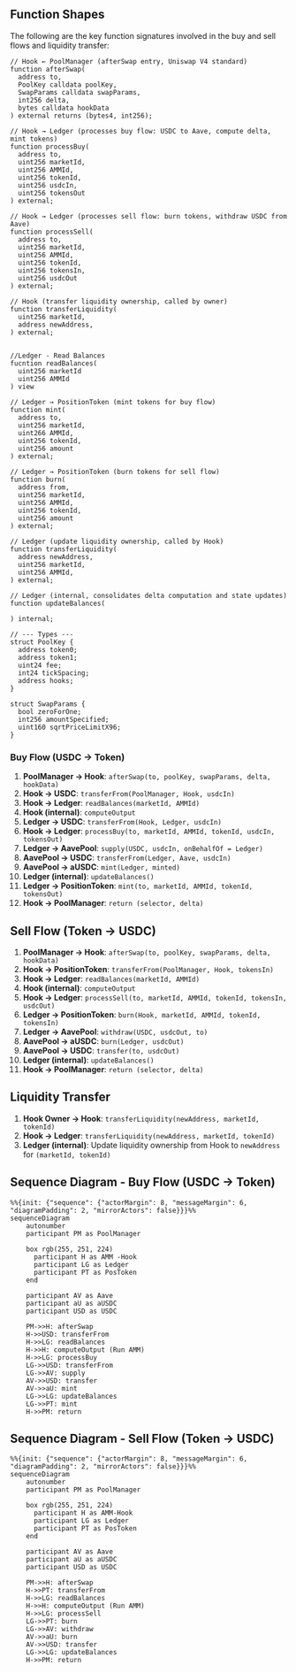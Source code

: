 ## Function Shapes

The following are the key function signatures involved in the buy and sell flows and liquidity transfer:

```solidity
// Hook ← PoolManager (afterSwap entry, Uniswap V4 standard)
function afterSwap(
  address to,
  PoolKey calldata poolKey,
  SwapParams calldata swapParams,
  int256 delta,
  bytes calldata hookData
) external returns (bytes4, int256);

// Hook → Ledger (processes buy flow: USDC to Aave, compute delta, mint tokens)
function processBuy(
  address to,
  uint256 marketId,
  uint256 AMMId,
  uint256 tokenId,
  uint256 usdcIn,
  uint256 tokensOut
) external;

// Hook → Ledger (processes sell flow: burn tokens, withdraw USDC from Aave)
function processSell(
  address to,
  uint256 marketId,
  uint256 AMMId,
  uint256 tokenId,
  uint256 tokensIn,
  uint256 usdcOut
) external;

// Hook (transfer liquidity ownership, called by owner)
function transferLiquidity(
  uint256 marketId,
  address newAddress,
) external;


//Ledger - Read Balances
fucntion readBalances(
  uint256 marketId
  uint256 AMMId
) view

// Ledger → PositionToken (mint tokens for buy flow)
function mint(
  address to,
  uint256 marketId,
  uint266 AMMId,
  uint256 tokenId,
  uint256 amount
) external;

// Ledger → PositionToken (burn tokens for sell flow)
function burn(
  address from,
  uint256 marketId,
  uint256 AMMId,
  uint256 tokenId,
  uint256 amount
) external;

// Ledger (update liquidity ownership, called by Hook)
function transferLiquidity(
  address newAddress,
  uint256 marketId,
  uint256 AMMId,
) external;

// Ledger (internal, consolidates delta computation and state updates)
function updateBalances(

) internal;

// --- Types ---
struct PoolKey {
  address token0;
  address token1;
  uint24 fee;
  int24 tickSpacing;
  address hooks;
}

struct SwapParams {
  bool zeroForOne;
  int256 amountSpecified;
  uint160 sqrtPriceLimitX96;
}
```



### Buy Flow (USDC → Token)

1. **PoolManager → Hook**: `afterSwap(to, poolKey, swapParams, delta, hookData)`
2. **Hook → USDC**: `transferFrom(PoolManager, Hook, usdcIn)` 
3. **Hook → Ledger**: `readBalances(marketId, AMMId)` 
4. **Hook (internal)**: `computeOutput` 
5. **Ledger → USDC**: `transferFrom(Hook, Ledger, usdcIn)`
6. **Hook → Ledger**: `processBuy(to, marketId, AMMId, tokenId, usdcIn, tokensOut)` 
7. **Ledger → AavePool**: `supply(USDC, usdcIn, onBehalfOf = Ledger)` 
8. **AavePool → USDC**: `transferFrom(Ledger, Aave, usdcIn)`
9. **AavePool → aUSDC**: `mint(Ledger, minted)`
10. **Ledger (internal)**: `updateBalances()` 
11. **Ledger → PositionToken**: `mint(to, marketId, AMMId, tokenId, tokensOut)` 
12. **Hook → PoolManager**: `return (selector, delta)`

## Sell Flow (Token → USDC)

1. **PoolManager → Hook**: `afterSwap(to, poolKey, swapParams, delta, hookData)` 
2. **Hook → PositionToken**: `transferFrom(PoolManager, Hook, tokensIn)` 
3. **Hook → Ledger**: `readBalances(marketId, AMMId)` 
4. **Hook (internal)**: `computeOutput`
5. **Hook → Ledger**: `processSell(to, marketId, AMMId, tokenId, tokensIn, usdcOut)`
6. **Ledger → PositionToken**: `burn(Hook, marketId, AMMId, tokenId, tokensIn)` 
7. **Ledger → AavePool**: `withdraw(USDC, usdcOut, to)` 
8. **AavePool → aUSDC**: `burn(Ledger, usdcOut)` 
9. **AavePool → USDC**: `transfer(to, usdcOut)`
10. **Ledger (internal)**: `updateBalances()` 
11. **Hook → PoolManager**: `return (selector, delta)`


## Liquidity Transfer

1. **Hook Owner → Hook**: `transferLiquidity(newAddress, marketId, tokenId)`
2. **Hook → Ledger**: `transferLiquidity(newAddress, marketId, tokenId)`
3. **Ledger (internal)**: Update liquidity ownership from Hook to `newAddress` for `(marketId, tokenId)`

## Sequence Diagram - Buy Flow (USDC → Token)

```mermaid
%%{init: {"sequence": {"actorMargin": 8, "messageMargin": 6, "diagramPadding": 2, "mirrorActors": false}}}%%
sequenceDiagram
    autonumber
    participant PM as PoolManager
    
    box rgb(255, 251, 224)
      participant H as AMM -Hook
      participant LG as Ledger
      participant PT as PosToken
    end

    participant AV as Aave
    participant aU as aUSDC
    participant USD as USDC
    
    PM->>H: afterSwap
    H->>USD: transferFrom
    H->>LG: readBalances
    H->>H: computeOutput (Run AMM)
    H->>LG: processBuy
    LG->>USD: transferFrom
    LG->>AV: supply
    AV->>USD: transfer
    AV->>aU: mint 
    LG->>LG: updateBalances 
    LG->>PT: mint
    H->>PM: return
```

## Sequence Diagram - Sell Flow (Token → USDC)

```mermaid
%%{init: {"sequence": {"actorMargin": 8, "messageMargin": 6, "diagramPadding": 2, "mirrorActors": false}}}%%
sequenceDiagram
    autonumber
    participant PM as PoolManager
    
    box rgb(255, 251, 224)
      participant H as AMM-Hook
      participant LG as Ledger
      participant PT as PosToken
    end

    participant AV as Aave
    participant aU as aUSDC
    participant USD as USDC
    
    PM->>H: afterSwap
    H->>PT: transferFrom
    H->>LG: readBalances
    H->>H: computeOutput (Run AMM)
    H->>LG: processSell
    LG->>PT: burn
    LG->>AV: withdraw
    AV->>aU: burn
    AV->>USD: transfer
    LG->>LG: updateBalances 
    H->>PM: return
```

#